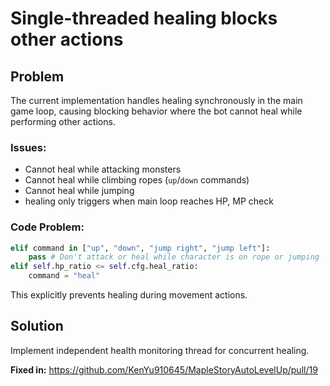 # Single-threaded healing blocks other actions

## Problem

The current implementation handles healing synchronously in the main game loop, causing blocking behavior where the bot cannot heal while performing other actions.

### Issues:
- Cannot heal while attacking monsters
- Cannot heal while climbing ropes (`up`/`down` commands)  
- Cannot heal while jumping
- healing only triggers when main loop reaches HP, MP check

### Code Problem:
```python
elif command in ["up", "down", "jump right", "jump left"]:
    pass # Don't attack or heal while character is on rope or jumping
elif self.hp_ratio <= self.cfg.heal_ratio:
    command = "heal"
```

This explicitly prevents healing during movement actions.

## Solution

Implement independent health monitoring thread for concurrent healing.

**Fixed in:** https://github.com/KenYu910645/MapleStoryAutoLevelUp/pull/19